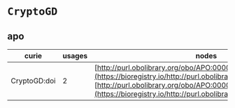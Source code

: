 # `CryptoGD`

## apo

| curie        |   usages | nodes                                                                                                                                                                                                                            |
|--------------|----------|----------------------------------------------------------------------------------------------------------------------------------------------------------------------------------------------------------------------------------|
| CryptoGD:doi |        2 | [http://purl.obolibrary.org/obo/APO:0000331](https://bioregistry.io/http://purl.obolibrary.org/obo/APO:0000331), [http://purl.obolibrary.org/obo/APO:0000332](https://bioregistry.io/http://purl.obolibrary.org/obo/APO:0000332) |

